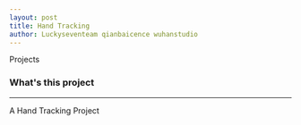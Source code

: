 ```yaml
---
layout: post
title: Hand Tracking
author: Luckyseventeam qianbaicence wuhanstudio
---
```

Projects

### What's this project
-----
A Hand Tracking Project